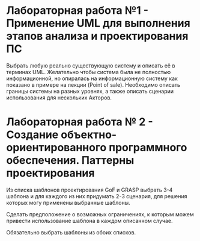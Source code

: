 # Лабораторная работа №1 - Применение UML для выполнения этапов анализа и проектирования ПС
Выбрать любую реально существующую систему и описать её в терминах UML. Желательно чтобы система была не полностью информационной, но опиралась на информационную систему как показано в примере на лекции (Point of sale). Необходимо описать границы системы на разных уровнях, а также описать сценарии использования для нескольких Акторов.

# Лабораторная работа № 2 - Создание объектно-ориентированного программного обеспечения. Паттерны проектирования
Из списка шаблонов проектирования GoF и GRASP выбрать 3-4 шаблона и для каждого из них придумать 2-3 сценария, для решения которых могу применены выбранные шаблоны. 

Сделать предположение о возможных ограничениях, к которым можем привести использование шаблона в каждом описанном случае. 

Обязательно выбрать шаблоны из обоих списков.